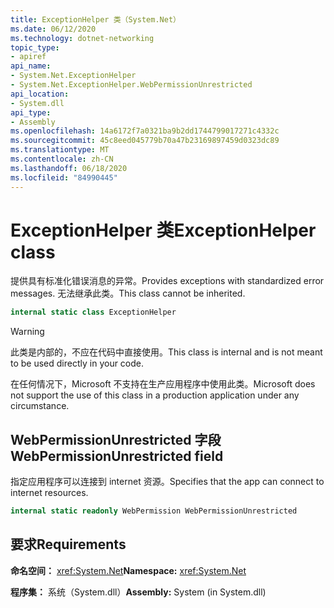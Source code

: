 ```yaml
---
title: ExceptionHelper 类（System.Net）
ms.date: 06/12/2020
ms.technology: dotnet-networking
topic_type:
- apiref
api_name:
- System.Net.ExceptionHelper
- System.Net.ExceptionHelper.WebPermissionUnrestricted
api_location:
- System.dll
api_type:
- Assembly
ms.openlocfilehash: 14a6172f7a0321ba9b2dd1744799017271c4332c
ms.sourcegitcommit: 45c8eed045779b70a47b23169897459d0323dc89
ms.translationtype: MT
ms.contentlocale: zh-CN
ms.lasthandoff: 06/18/2020
ms.locfileid: "84990445"
---
```

# <a name="exceptionhelper-class"></a><span data-ttu-id="a1d99-102">ExceptionHelper 类</span><span class="sxs-lookup"><span data-stu-id="a1d99-102">ExceptionHelper class</span></span>

<span data-ttu-id="a1d99-103">提供具有标准化错误消息的异常。</span><span class="sxs-lookup"><span data-stu-id="a1d99-103">Provides exceptions with standardized error messages.</span></span> <span data-ttu-id="a1d99-104">无法继承此类。</span><span class="sxs-lookup"><span data-stu-id="a1d99-104">This class cannot be inherited.</span></span>

```csharp
internal static class ExceptionHelper
```

> [!WARNING]
> <span data-ttu-id="a1d99-105">此类是内部的，不应在代码中直接使用。</span><span class="sxs-lookup"><span data-stu-id="a1d99-105">This class is internal and is not meant to be used directly in your code.</span></span>
>
> <span data-ttu-id="a1d99-106">在任何情况下，Microsoft 不支持在生产应用程序中使用此类。</span><span class="sxs-lookup"><span data-stu-id="a1d99-106">Microsoft does not support the use of this class in a production application under any circumstance.</span></span>

## <a name="webpermissionunrestricted-field"></a><span data-ttu-id="a1d99-107">WebPermissionUnrestricted 字段</span><span class="sxs-lookup"><span data-stu-id="a1d99-107">WebPermissionUnrestricted field</span></span>

<span data-ttu-id="a1d99-108">指定应用程序可以连接到 internet 资源。</span><span class="sxs-lookup"><span data-stu-id="a1d99-108">Specifies that the app can connect to internet resources.</span></span>

```csharp
internal static readonly WebPermission WebPermissionUnrestricted
```

## <a name="requirements"></a><span data-ttu-id="a1d99-109">要求</span><span class="sxs-lookup"><span data-stu-id="a1d99-109">Requirements</span></span>

<span data-ttu-id="a1d99-110">**命名空间：** <xref:System.Net></span><span class="sxs-lookup"><span data-stu-id="a1d99-110">**Namespace:** <xref:System.Net></span></span>

<span data-ttu-id="a1d99-111">**程序集：** 系统（System.dll）</span><span class="sxs-lookup"><span data-stu-id="a1d99-111">**Assembly:** System (in System.dll)</span></span>
